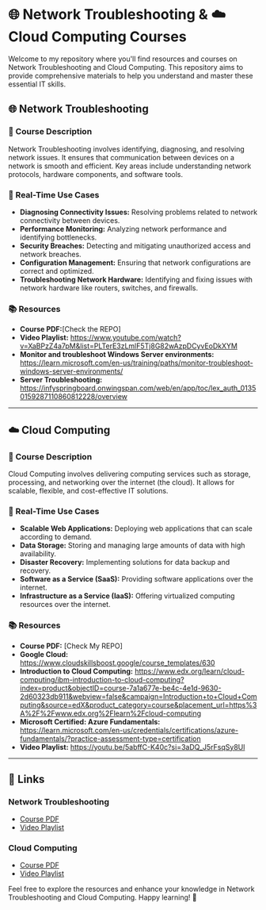 # 🌐 Network Troubleshooting & ☁️ Cloud Computing Courses

Welcome to my repository where you'll find resources and courses on Network Troubleshooting and Cloud Computing. This repository aims to provide comprehensive materials to help you understand and master these essential IT skills.

## 🌐 Network Troubleshooting

### 📖 Course Description
Network Troubleshooting involves identifying, diagnosing, and resolving network issues. It ensures that communication between devices on a network is smooth and efficient. Key areas include understanding network protocols, hardware components, and software tools.

### 🚀 Real-Time Use Cases
- **Diagnosing Connectivity Issues:** Resolving problems related to network connectivity between devices.
- **Performance Monitoring:** Analyzing network performance and identifying bottlenecks.
- **Security Breaches:** Detecting and mitigating unauthorized access and network breaches.
- **Configuration Management:** Ensuring that network configurations are correct and optimized.
- **Troubleshooting Network Hardware:** Identifying and fixing issues with network hardware like routers, switches, and firewalls.

### 📚 Resources
- **Course PDF:**[Check the REPO]
- **Video Playlist:** https://www.youtube.com/watch?v=XaBPzZ4a7pM&list=PLTerE3zLmlF5Tj8G82wAzpDCyvEoDkXYM
- **Monitor and troubleshoot Windows Server environments:** https://learn.microsoft.com/en-us/training/paths/monitor-troubleshoot-windows-server-environments/
- **Server Troubleshooting:** https://infyspringboard.onwingspan.com/web/en/app/toc/lex_auth_01350159287110860812228/overview

---

## ☁️ Cloud Computing

### 📖 Course Description
Cloud Computing involves delivering computing services such as storage, processing, and networking over the internet (the cloud). It allows for scalable, flexible, and cost-effective IT solutions.

### 🚀 Real-Time Use Cases
- **Scalable Web Applications:** Deploying web applications that can scale according to demand.
- **Data Storage:** Storing and managing large amounts of data with high availability.
- **Disaster Recovery:** Implementing solutions for data backup and recovery.
- **Software as a Service (SaaS):** Providing software applications over the internet.
- **Infrastructure as a Service (IaaS):** Offering virtualized computing resources over the internet.

### 📚 Resources
- **Course PDF:** [Check My REPO]
- **Google Cloud:** https://www.cloudskillsboost.google/course_templates/630
- **Introduction to Cloud Computing:** https://www.edx.org/learn/cloud-computing/ibm-introduction-to-cloud-computing?index=product&objectID=course-7a1a677e-be4c-4e1d-9630-2d60323db911&webview=false&campaign=Introduction+to+Cloud+Computing&source=edX&product_category=course&placement_url=https%3A%2F%2Fwww.edx.org%2Flearn%2Fcloud-computing
- **Microsoft Certified: Azure Fundamentals:** https://learn.microsoft.com/en-us/credentials/certifications/azure-fundamentals/?practice-assessment-type=certification
- **Video Playlist:** https://youtu.be/5abffC-K40c?si=3aDQ_J5rFsqSy8Ul

---

## 📌 Links

### Network Troubleshooting
- [Course PDF]()
- [Video Playlist]()

### Cloud Computing
- [Course PDF]()
- [Video Playlist]()

Feel free to explore the resources and enhance your knowledge in Network Troubleshooting and Cloud Computing. Happy learning! 🎉
